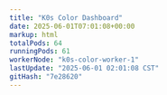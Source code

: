 ```yaml
---
title: "K0s Color Dashboard"
date: 2025-06-01T07:01:08+00:00
markup: html
totalPods: 64
runningPods: 61
workerNode: "k0s-color-worker-1"
lastUpdate: "2025-06-01 02:01:08 CST"
gitHash: "7e28620"
---
```


<!-- This content is dynamically updated by the DashboardUpdater Operator -->
<!-- The dashboard UI is rendered by Hugo templates and CSS/JS files -->
